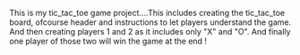 This is my tic_tac_toe game project....This includes creating the tic_tac_toe board, ofcourse header and instructions to let players understand the game. And then creating players 1 and 2 as it includes only "X" and "O". And finally one player of those two will win the game at the end !
